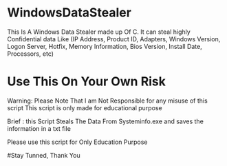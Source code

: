 # WindowsDataStealer
This Is A Windows Data Stealer made up Of C. It can steal highly Confidential data Like (IP Address, Product ID, Adapters, Windows Version, Logon Server, Hotfix, Memory Information, Bios Version, Install Date, Processors, etc)

# Use This On Your Own Risk
Warning: Please Note That I am Not Responsible for any misuse of this script This script is only made for educational purpose 

Brief : this Script Steals The Data From Systeminfo.exe and saves the information in a txt file

Please use this script for Only Education Purpose 

#Stay Tunned, Thank You
